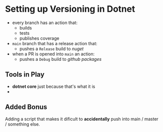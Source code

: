 # Setting up Versioning in Dotnet

- every branch has an action that:
  - builds
  - tests
  - publishes coverage
- `main` branch that has a release action that:
  - pushes a `Release` build to _nuget_
- when a PR is opened into `main` an action:
  - pushes a `Debug` build to _github packages_
  
## Tools in Play

- **dotnet core** just because that's what it is
- 

## Added Bonus

Adding a script that makes it dificult to **accidentally** push into main / master / something else.